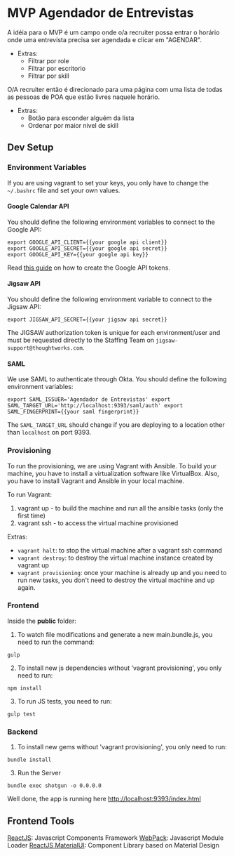 # MVP Agendador de Entrevistas

A idéia para o MVP é um campo onde o/a recruiter possa entrar o horário onde uma entrevista precisa ser agendada e clicar em "AGENDAR".
- Extras:
  - Filtrar por role
  - Filtrar por escritorio
  - Filtrar por skill

O/A recruiter então é direcionado para uma página com uma lista de todas as pessoas de POA que estão livres naquele horário.
- Extras:
  - Botão para esconder alguém da lista
  - Ordenar por maior nivel de skill


## Dev Setup

### Environment Variables

If you are using vagrant to set your keys, you only have to change the `~/.bashrc` file and set your own values.

#### Google Calendar API

You should define the following environment variables to connect to the Google API:

```
export GOOGLE_API_CLIENT={{your google api client}}
export GOOGLE_API_SECRET={{your google api secret}}
export GOOGLE_API_KEY={{your google api key}}
```

Read [this guide](https://my.thoughtworks.com/docs/DOC-30275) on how to create the Google API tokens.

#### Jigsaw API

You should define the following environment variable to connect to the Jigsaw API:

```
export JIGSAW_API_SECRET={{your jigsaw api secret}}
```

The JIGSAW authorization token is unique for each environment/user and must be requested directly to the Staffing Team on `jigsaw-support@thoughtworks.com`.

#### SAML

We use SAML to authenticate through Okta. You should define the following environment variables:

`
export SAML_ISSUER='Agendador de Entrevistas'
export SAML_TARGET_URL='http://localhost:9393/saml/auth'
export SAML_FINGERPRINT={{your saml fingerprint}}
`

The `SAML_TARGET_URL` should change if you are deploying to a location other than `localhost` on port 9393.

### Provisioning

To run the provisioning, we are using Vagrant with Ansible. To build your machine, you have to install a virtualization software like VirtualBox. Also, you have to install Vagrant and Ansible in your local machine.

To run Vagrant:

1. vagrant up - to build the machine and run all the ansible tasks (only the first time)
2. vagrant ssh - to access the virtual machine provisioned

Extras:

- `vagrant halt`: to stop the virtual machine after a vagrant ssh command
- `vagrant destroy`: to destroy the virtual machine instance created by vagrant up
- `vagrant provisioning`: once your machine is already up and you need to run new tasks, you don't need to destroy the virtual machine and up again.

### Frontend

Inside the **public** folder:

1. To watch file modifications and generate a new main.bundle.js, you need to run the command:
```
gulp
```

2. To install new js dependencies without 'vagrant provisioning', you only need to run:
```
npm install
```

3. To run JS tests, you need to run:
```
gulp test
```

### Backend

1. To install new gems without 'vagrant provisioning', you only need to run:
```
bundle install
```

3. Run the Server  
```
bundle exec shotgun -o 0.0.0.0
```

Well done, the app is running here [http://localhost:9393/index.html](http://localhost:9393/index.html)


## Frontend Tools

[ReactJS](http://facebook.github.io/react/): Javascript Components Framework
[WebPack](webpack.github.io): Javascript Module Loader
[ReactJS MaterialUI](material-ui.com): Component Library based on Material Design
